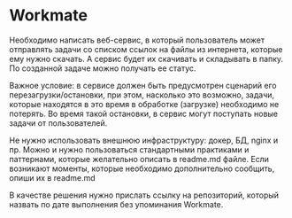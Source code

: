 # Workmate
Необходимо написать веб-сервис, в который пользователь может отправлять задачи со списком ссылок на файлы из интернета, которые ему нужно скачать. А сервис будет их скачивать и складывать в папку. По созданной задаче можно получать ее статус.

Важное условие: в сервисе должен быть предусмотрен сценарий его перезагрузки/остановки, при этом, насколько это возможно, задачи, которые находятся в это время в обработке (загрузке) необходимо не потерять. Во время такой остановки, в сервис могут поступать новые задачи от пользователей.

Не нужно использовать внешнюю инфраструктуру: докер, БД, nginx и пр. Можно и нужно пользоваться стандартными практиками и паттернами, которые желательно описать в readme.md файле. Если возникают моменты, которые необходимо дополнительно сообщить, опиши их в readme.md

В качестве решения нужно прислать ссылку на репозиторий, который назвать по дате выполнения без упоминания Workmate.
